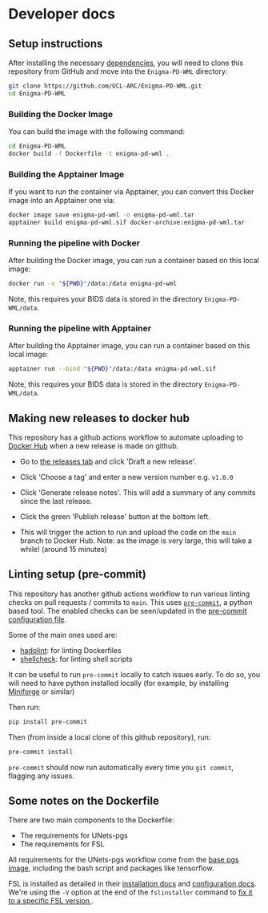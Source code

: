 # Developer docs

## Setup instructions

After installing the necessary [dependencies](../README.md#1-install-prerequisites), you
will need to clone this repository from GitHub and move into the `Enigma-PD-WML` directory:

```bash
git clone https://github.com/UCL-ARC/Enigma-PD-WML.git
cd Enigma-PD-WML
```

### Building the Docker Image

You can build the image with the following command:

```bash
cd Enigma-PD-WML
docker build -f Dockerfile -t enigma-pd-wml .
```

### Building the Apptainer Image

If you want to run the container via Apptainer, you can convert this Docker image into an Apptainer one via:

```bash
docker image save enigma-pd-wml -o enigma-pd-wml.tar
apptainer build enigma-pd-wml.sif docker-archive:enigma-pd-wml.tar
```

### Running the pipeline with Docker

After building the Docker image, you can run a container based on this local image:

```bash
docker run -v "${PWD}"/data:/data enigma-pd-wml
```

Note, this requires your BIDS data is stored in the directory `Enigma-PD-WML/data`.

### Running the pipeline with Apptainer

After building the Apptainer image, you can run a container based on this local image:

```bash
apptainer run --bind "${PWD}"/data:/data enigma-pd-wml.sif
```

Note, this requires your BIDS data is stored in the directory `Enigma-PD-WML/data`.

## Making new releases to docker hub

This repository has a github actions workflow to automate uploading to
[Docker Hub](https://hub.docker.com/r/hamiedaharoon24/enigma-pd-wml/tags) when a new release is made on github.

- Go to [the releases tab](https://github.com/UCL-ARC/Enigma-PD-WML/releases) and click 'Draft a new release'.

- Click 'Choose a tag' and enter a new version number e.g. `v1.0.0`

- Click 'Generate release notes'. This will add a summary of any commits since the last release.

- Click the green 'Publish release' button at the bottom left.

- This will trigger the action to run and upload the code on the `main` branch to Docker Hub. Note: as the image is very
  large, this will take a while! (around 15 minutes)

## Linting setup (pre-commit)

This repository has another github actions workflow to run various linting checks on pull requests / commits to `main`.
This uses [`pre-commit`](https://pre-commit.com/), a python based tool. The enabled checks can be seen/updated in the
[pre-commit configuration file](https://github.com/UCL-ARC/Enigma-PD-WML/blob/main/.pre-commit-config.yaml).

Some of the main ones used are:

- [hadolint](https://github.com/hadolint/hadolint): for linting Dockerfiles
- [shellcheck](https://www.shellcheck.net/): for linting shell scripts

It can be useful to run `pre-commit` locally to catch issues early. To do so, you will need to have python installed
locally (for example, by installing [Miniforge](https://github.com/conda-forge/miniforge) or similar)

Then run:

```bash
pip install pre-commit
```

Then (from inside a local clone of this github repository), run:

```bash
pre-commit install
```

`pre-commit` should now run automatically every time you `git commit`, flagging any issues.

## Some notes on the Dockerfile

There are two main components to the Dockerfile:

- The requirements for UNets-pgs
- The requirements for FSL

All requirements for the UNets-pgs workflow come from the
[base pgs image](https://hub.docker.com/r/cvriend/pgs/tags), including the bash script and packages like tensorflow.

FSL is installed as detailed in their [installation docs](https://fsl.fmrib.ox.ac.uk/fsl/docs/#/install/container)
and [configuration docs](https://fsl.fmrib.ox.ac.uk/fsl/docs/#/install/configuration). We're using the `-V` option at
the end of the `fslinstaller` command to [fix it to a specific FSL version
](https://fsl.fmrib.ox.ac.uk/fsl/docs/#/install/index?id=installing-older-versions-of-fsl).
